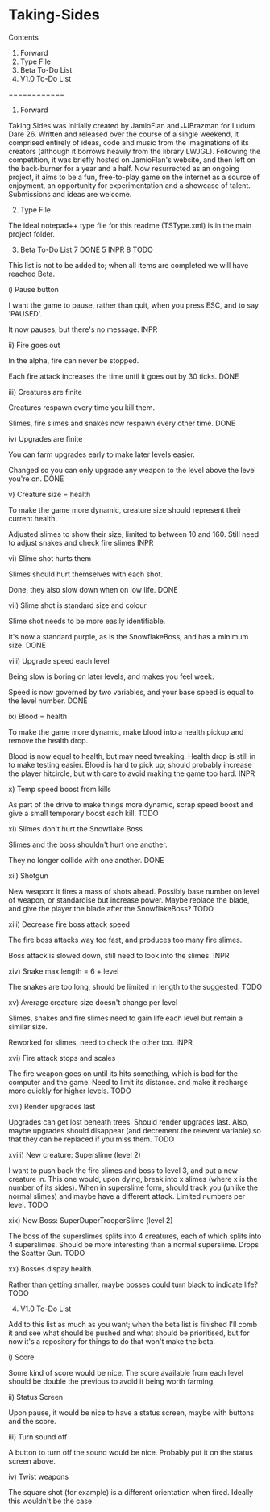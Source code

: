 Taking-Sides
============

Contents
  1) Forward
  2) Type File
  3) Beta To-Do List
  4) V1.0 To-Do List

============

1) Forward

Taking Sides was initially created by JamioFlan and JJBrazman for Ludum
Dare 26. Written and released over the course of a single weekend, it comprised
entirely of ideas, code and music from the imaginations of its creators
(although it borrows heavily from the library LWJGL). Following the
competition, it was briefly hosted on JamioFlan's website, and then left on the
back-burner for a year and a half. Now resurrected as an ongoing project, it
aims to be a fun, free-to-play game on the internet as a source of enjoyment,
an opportunity for experimentation and a showcase of talent. Submissions and
ideas are welcome.


2) Type File

The ideal notepad++ type file for this readme (TSType.xml) is in the main
project folder.


3) Beta To-Do List 7 DONE 5 INPR 8 TODO

This list is not to be added to; when all items are completed we will have
reached Beta.

i) Pause button

I want the game to pause, rather than quit, when you press ESC, and to say
'PAUSED'.

It now pauses, but there's no message.
INPR

ii) Fire goes out

In the alpha, fire can never be stopped.

Each fire attack increases the time until it goes out by 30 ticks.
DONE

iii) Creatures are finite

Creatures respawn every time you kill them.

Slimes, fire slimes and snakes now respawn every other time.
DONE

iv) Upgrades are finite

You can farm upgrades early to make later levels easier.

Changed so you can only upgrade any weapon to the level above the level you're
on.
DONE

v) Creature size = health

To make the game more dynamic, creature size should represent their current
health.

Adjusted slimes to show their size, limited to between 10 and 160. Still need
to adjust snakes and check fire slimes
INPR

vi) Slime shot hurts them

Slimes should hurt themselves with each shot.

Done, they also slow down when on low life.
DONE

vii) Slime shot is standard size and colour

Slime shot needs to be more easily identifiable.

It's now a standard purple, as is the SnowflakeBoss, and has a minimum size.
DONE

viii) Upgrade speed each level

Being slow is boring on later levels, and makes you feel week.

Speed is now governed by two variables, and your base speed is equal to the
level number.
DONE

ix) Blood = health

To make the game more dynamic, make blood into a health pickup and remove the
health drop.

Blood is now equal to health, but may need tweaking. Health drop is still in to
make testing easier. Blood is hard to pick up; should probably increase the
player hitcircle, but with care to avoid making the game too hard.
INPR

x) Temp speed boost from kills

As part of the drive to make things more dynamic, scrap speed boost and give a
small temporary boost each kill.
TODO

xi) Slimes don't hurt the Snowflake Boss

Slimes and the boss shouldn't hurt one another.

They no longer collide with one another.
DONE

xii) Shotgun

New weapon: it fires a mass of shots ahead. Possibly base number on level of
weapon, or standardise but increase power. Maybe replace the blade, and give
the player the blade after the SnowflakeBoss?
TODO

xiii) Decrease fire boss attack speed

The fire boss attacks way too fast, and produces too many fire slimes.

Boss attack is slowed down, still need to look into the slimes.
INPR

xiv) Snake max length = 6 + level

The snakes are too long, should be limited in length to the suggested.
TODO

xv) Average creature size doesn't change per level

Slimes, snakes and fire slimes need to gain life each level but remain a
similar size.

Reworked for slimes, need to check the other too.
INPR

xvi) Fire attack stops and scales

The fire weapon goes on until its hits something, which is bad for the computer
and the game. Need to limit its distance. and make it recharge more quickly
for higher levels.
TODO

xvii) Render upgrades last

Upgrades can get lost beneath trees. Should render upgrades last. Also, maybe
upgrades should disappear (and decrement the relevent variable) so that they
can be replaced if you miss them.
TODO

xviii) New creature: Superslime (level 2)

I want to push back the fire slimes and boss to level 3, and put a new creature
in. This one would, upon dying, break into x slimes (where x is the number of
its sides). When in superslime form, should track you (unlike the normal
slimes) and maybe have a different attack. Limited numbers per level.
TODO

xix) New Boss: SuperDuperTrooperSlime (level 2)

The boss of the superslimes splits into 4 creatures, each of which splits into
4 superslimes. Should be more interesting than a normal superslime. Drops the
Scatter Gun.
TODO

xx) Bosses dispay health.

Rather than getting smaller, maybe bosses could turn black to indicate life?
TODO


4) V1.0 To-Do List

Add to this list as much as you want; when the beta list is finished I'll comb
it and see what should be pushed and what should be prioritised, but for now
it's a repository for things to do that won't make the beta.

i) Score

Some kind of score would be nice. The score available from each level should be
double the previous to avoid it being worth farming.

ii) Status Screen

Upon pause, it would be nice to have a status screen, maybe with buttons and
the score.

iii) Turn sound off

A button to turn off the sound would be nice. Probably put it on the status
screen above.

iv) Twist weapons

The square shot (for example) is a different orientation when fired. Ideally
this wouldn't be the case
